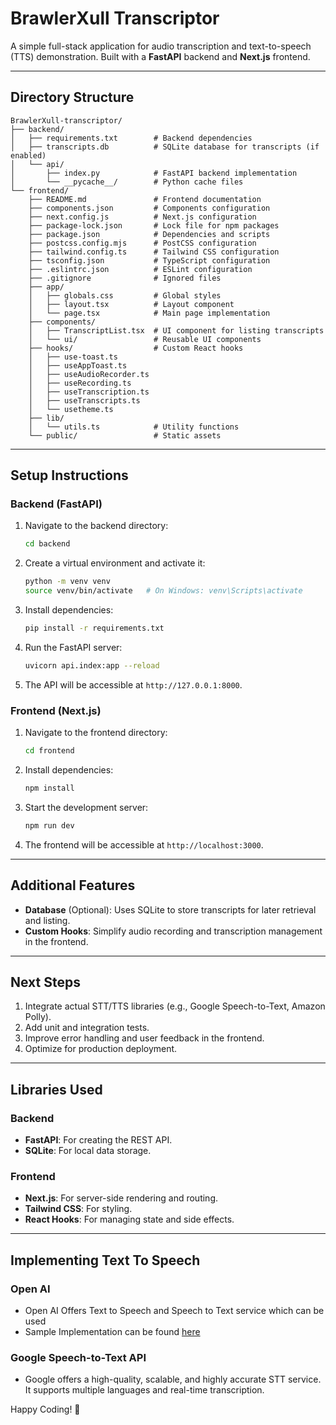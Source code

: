 
# BrawlerXull Transcriptor

A simple full-stack application for audio transcription and text-to-speech (TTS) demonstration. Built with a **FastAPI** backend and **Next.js** frontend.

---

## Directory Structure

```plaintext
BrawlerXull-transcriptor/
├── backend/
│   ├── requirements.txt        # Backend dependencies
│   ├── transcripts.db          # SQLite database for transcripts (if enabled)
│   └── api/
│       ├── index.py            # FastAPI backend implementation
│       └── __pycache__/        # Python cache files
└── frontend/
    ├── README.md               # Frontend documentation
    ├── components.json         # Components configuration
    ├── next.config.js          # Next.js configuration
    ├── package-lock.json       # Lock file for npm packages
    ├── package.json            # Dependencies and scripts
    ├── postcss.config.mjs      # PostCSS configuration
    ├── tailwind.config.ts      # Tailwind CSS configuration
    ├── tsconfig.json           # TypeScript configuration
    ├── .eslintrc.json          # ESLint configuration
    ├── .gitignore              # Ignored files
    ├── app/
    │   ├── globals.css         # Global styles
    │   ├── layout.tsx          # Layout component
    │   └── page.tsx            # Main page implementation
    ├── components/
    │   ├── TranscriptList.tsx  # UI component for listing transcripts
    │   └── ui/                 # Reusable UI components
    ├── hooks/                  # Custom React hooks
    │   ├── use-toast.ts
    │   ├── useAppToast.ts
    │   ├── useAudioRecorder.ts
    │   ├── useRecording.ts
    │   ├── useTranscription.ts
    │   ├── useTranscripts.ts
    │   └── usetheme.ts
    ├── lib/
    │   └── utils.ts            # Utility functions
    └── public/                 # Static assets

```

---

## Setup Instructions

### Backend (FastAPI)
1. Navigate to the backend directory:
   ```bash
   cd backend
   ```

2. Create a virtual environment and activate it:
   ```bash
   python -m venv venv
   source venv/bin/activate   # On Windows: venv\Scripts\activate
   ```

3. Install dependencies:
   ```bash
   pip install -r requirements.txt
   ```

4. Run the FastAPI server:
   ```bash
   uvicorn api.index:app --reload
   ```

5. The API will be accessible at `http://127.0.0.1:8000`.

### Frontend (Next.js)
1. Navigate to the frontend directory:
   ```bash
   cd frontend
   ```

2. Install dependencies:
   ```bash
   npm install
   ```

3. Start the development server:
   ```bash
   npm run dev
   ```

4. The frontend will be accessible at `http://localhost:3000`.

---

<!-- ## API Endpoints

### `/api/transcribe` (POST)
- **Description**: Accepts an audio file and returns a hardcoded transcription.
- **Request**:
  - Content-Type: `multipart/form-data`
  - Body: Audio file (`.wav`, `.mp3`, etc.)
- **Response**:
  ```json
  {
    "transcription": "Hardcoded transcription text."
  }
  ```

### `/api/synthesize` (POST) (Optional)
- **Description**: Accepts text input and returns a synthesized audio stream.
- **Request**:
  - Content-Type: `application/json`
  - Body: `{"text": "Sample text"}`
- **Response**: Audio file (MIME type: `audio/mpeg`).

--- -->

## Additional Features

- **Database** (Optional): Uses SQLite to store transcripts for later retrieval and listing.
- **Custom Hooks**: Simplify audio recording and transcription management in the frontend.

---

## Next Steps

1. Integrate actual STT/TTS libraries (e.g., Google Speech-to-Text, Amazon Polly).
2. Add unit and integration tests.
3. Improve error handling and user feedback in the frontend.
4. Optimize for production deployment.

---

## Libraries Used

### Backend
- **FastAPI**: For creating the REST API.
- **SQLite**: For local data storage.

### Frontend
- **Next.js**: For server-side rendering and routing.
- **Tailwind CSS**: For styling.
- **React Hooks**: For managing state and side effects.

---

## Implementing Text To Speech

### Open AI
- Open AI Offers Text to Speech and Speech to Text service which can be used
- Sample Implementation can be found [here](https://github.com/BrawlerXull/transcriptor/blob/90a36b9f5d20cefef1368feb168290e3eb944f7f/frontend/app/api/tts/route.ts)

### Google Speech-to-Text API
- Google offers a high-quality, scalable, and highly accurate STT service. It supports multiple languages and real-time transcription.

Happy Coding! 🎉

